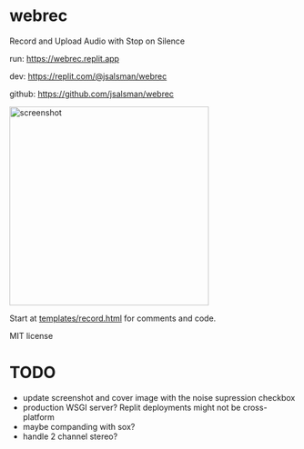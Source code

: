 # webrec
Record and Upload Audio with Stop on Silence

run: https://webrec.replit.app

dev: https://replit.com/@jsalsman/webrec

github: https://github.com/jsalsman/webrec

<img src="https://i.ibb.co/k69t7n5/Screenshot-20231124-005747.png" width=350 alt="screenshot"/>

Start at [templates/record.html](https://github.com/jsalsman/webrec/blob/main/templates/record.html)
for comments and code.

MIT license

# TODO
- update screenshot and cover image with the noise supression checkbox
- production WSGI server? Replit deployments might not be cross-platform
- maybe companding with sox?
- handle 2 channel stereo?
